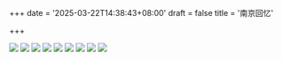 +++
date = '2025-03-22T14:38:43+08:00'
draft = false
title = '南京回忆'

+++

![](/2/文件1.jpg)
![](/2/文件2.jpg)
![](/2/文件3.jpg)
![](/2/文件4.jpg)
![](/2/文件5.jpg)
![](/2/文件6.jpg)
![](/2/文件7.jpg)
![](/2/文件8.jpg)
![](/2/文件9.jpg)